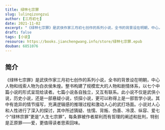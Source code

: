 ```yaml
---
title: 绿林七宗罪
slug: lulinqizongzui
author: [三月初七]
date: 2021-11-02
excerpt: "《绿林七宗罪》是武侠作家三月初七创作的系列小说，全书的背景设在明朝，中心人物和线索人物为白衣侯朱煌。整书构建了规模宏大的人物和剧情体系，以七个中篇小说的形式呈现给读者。"
draft: false
tags: [小说]
resource: https://books.jianchengwang.info/store/绿林七宗罪.epub
douban: 6851076
---
```


## 简介

《绿林七宗罪》是武侠作家三月初七创作的系列小说，全书的背景设在明朝，中心人物和线索人物为白衣侯朱煌。整书构建了规模宏大的人物和剧情体系，以七个中篇小说的形式呈现给读者。七篇小说各自独立，又互有联系。此小说不仅是武侠小说，历史小说，还是一部悬疑小说，侦探小说，更可以称得上是一部哲学小说。其中有诡异的情节描写，充满逻辑感的推理过程和激动人心的武打场面。小说对人心和人性进行了深入的探讨，其中所述猜疑、怯懦、背叛、伪善、冷漠、纵容、爱七个“绿林宗罪”更是“人生七宗罪”，每条罪被作者犀利而有哲理的阐述和批判，特别是正原罪——爱，更值得读者思索回味。

